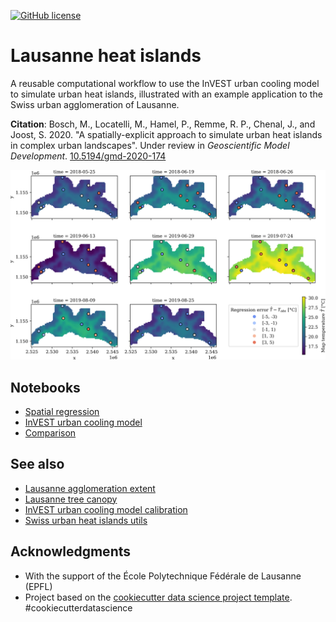 [![GitHub license](https://img.shields.io/github/license/martibosch/lausanne-heat-islands.svg)](https://github.com/martibosch/lausanne-heat-islands/blob/master/LICENSE)

# Lausanne heat islands

A reusable computational workflow to use the InVEST urban cooling model to simulate urban heat islands, illustrated with an example application to the Swiss urban agglomeration of Lausanne.

**Citation**: Bosch, M., Locatelli, M., Hamel, P., Remme, R. P., Chenal, J., and Joost, S. 2020. "A spatially-explicit approach to simulate urban heat islands in complex urban landscapes". Under review in *Geoscientific Model Development*. [10.5194/gmd-2020-174](https://doi.org/10.5194/gmd-2020-174)

![Example figure](figure.png)

## Notebooks

* [Spatial regression](https://github.com/martibosch/lausanne-heat-islands/blob/master/notebooks/spatial-regression.ipynb)
* [InVEST urban cooling model](https://github.com/martibosch/lausanne-heat-islands/blob/master/notebooks/invest-urban-cooling-model.ipynb)
* [Comparison](https://github.com/martibosch/lausanne-heat-islands/blob/master/notebooks/comparison.ipynb)

## See also

* [Lausanne agglomeration extent](https://github.com/martibosch/lausanne-agglom-extent)
* [Lausanne tree canopy](https://github.com/martibosch/lausanne-tree-canopy)
* [InVEST urban cooling model calibration](https://github.com/martibosch/invest-ucm-calibration)
* [Swiss urban heat islands utils](https://github.com/martibosch/swiss-uhi-utils)

## Acknowledgments

* With the support of the École Polytechnique Fédérale de Lausanne (EPFL)
* Project based on the [cookiecutter data science project template](https://drivendata.github.io/cookiecutter-data-science). #cookiecutterdatascience
